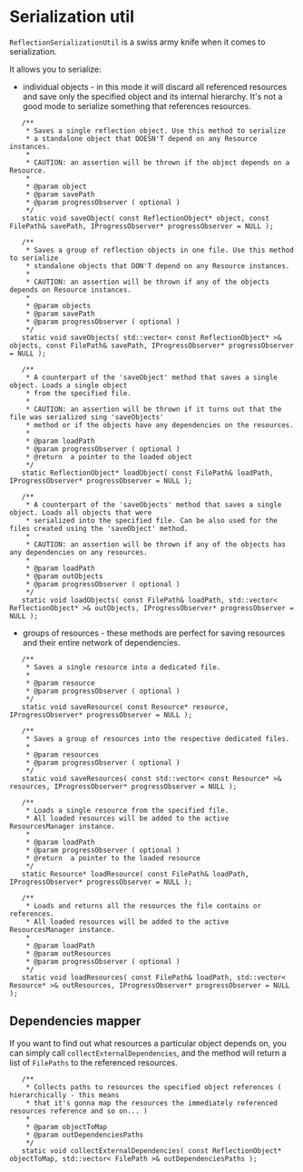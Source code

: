 # Serialization util #

`ReflectionSerializationUtil` is a swiss army knife when it comes to serialization.

It allows you to serialize:

  * individual objects - in this mode it will discard all referenced resources and save only the specified object and its internal hierarchy. It's not a good mode to serialize something that references resources.
```
   /**
    * Saves a single reflection object. Use this method to serialize
    * a standalone object that DOESN'T depend on any Resource instances.
    *
    * CAUTION: an assertion will be thrown if the object depends on a Resource.
    *
    * @param object
    * @param savePath
    * @param progressObserver ( optional )
    */
   static void saveObject( const ReflectionObject* object, const FilePath& savePath, IProgressObserver* progressObserver = NULL );

   /**
    * Saves a group of reflection objects in one file. Use this method to serialize
    * standalone objects that DON'T depend on any Resource instances.
    *
    * CAUTION: an assertion will be thrown if any of the objects depends on Resource instances.
    *
    * @param objects
    * @param savePath
    * @param progressObserver ( optional )
    */
   static void saveObjects( std::vector< const ReflectionObject* >& objects, const FilePath& savePath, IProgressObserver* progressObserver = NULL );

   /**
    * A counterpart of the 'saveObject' method that saves a single object. Loads a single object
    * from the specified file.
    *
    * CAUTION: an assertion will be thrown if it turns out that the file was serialized sing 'saveObjects'
    * method or if the objects have any dependencies on the resources.
    *
    * @param loadPath
    * @param progressObserver ( optional )
    * @return  a pointer to the loaded object
    */
   static ReflectionObject* loadObject( const FilePath& loadPath, IProgressObserver* progressObserver = NULL );

   /**
    * A counterpart of the 'saveObjects' method that saves a single object. Loads all objects that were
    * serialized into the specified file. Can be also used for the files created using the 'saveObject' method.
    *
    * CAUTION: an assertion will be thrown if any of the objects has any dependencies on any resources.
    *
    * @param loadPath
    * @param outObjects 
    * @param progressObserver ( optional )
    */
   static void loadObjects( const FilePath& loadPath, std::vector< ReflectionObject* >& outObjects, IProgressObserver* progressObserver = NULL );
```

  * groups of resources - these methods are perfect for saving resources and their entire network of dependencies.
```
   /**
    * Saves a single resource into a dedicated file.
    *
    * @param resource
    * @param progressObserver ( optional )
    */
   static void saveResource( const Resource* resource, IProgressObserver* progressObserver = NULL );

   /**
    * Saves a group of resources into the respective dedicated files.
    *
    * @param resources
    * @param progressObserver ( optional )
    */
   static void saveResources( const std::vector< const Resource* >& resources, IProgressObserver* progressObserver = NULL );

   /**
    * Loads a single resource from the specified file.
    * All loaded resources will be added to the active ResourcesManager instance.
    *
    * @param loadPath
    * @param progressObserver ( optional )
    * @return  a pointer to the loaded resource
    */
   static Resource* loadResource( const FilePath& loadPath, IProgressObserver* progressObserver = NULL );

   /**
    * Loads and returns all the resources the file contains or references.
    * All loaded resources will be added to the active ResourcesManager instance.
    *
    * @param loadPath
    * @param outResources
    * @param progressObserver ( optional )
    */
   static void loadResources( const FilePath& loadPath, std::vector< Resource* >& outResources, IProgressObserver* progressObserver = NULL );
```

## Dependencies mapper ##

If you want to find out what resources a particular object depends on, you can simply call `collectExternalDependencies`, and the method will return a list of `FilePaths` to the referenced resources.

```
   /**
    * Collects paths to resources the specified object references ( hierarchically - this means
    * that it's gonna map the resources the immediately referenced resources reference and so on... )
    *
    * @param objectToMap
    * @param outDependenciesPaths
    */
   static void collectExternalDependencies( const ReflectionObject* objectToMap, std::vector< FilePath >& outDependenciesPaths );
```